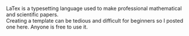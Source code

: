 LaTex is a typesetting language used to make professional mathematical and scientific papers.  
Creating a template can be tedious and difficult for beginners so I posted one here.  Anyone is free to use it.
